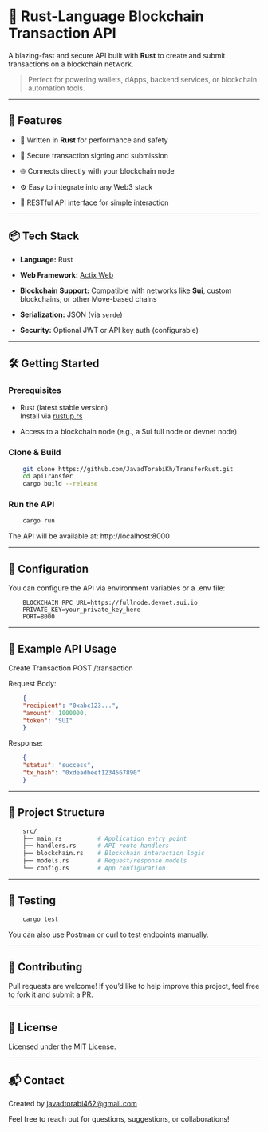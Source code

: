 # 🔗 Rust-Language Blockchain Transaction API

A blazing-fast and secure API built with **Rust** to create and submit transactions on a blockchain network.

> Perfect for powering wallets, dApps, backend services, or blockchain automation tools.

---

## 🚀 Features

- 🦀 Written in **Rust** for performance and safety
  
- 🔐 Secure transaction signing and submission
  
- 🌐 Connects directly with your blockchain node
  
- ⚙️ Easy to integrate into any Web3 stack
  
- 📡 RESTful API interface for simple interaction

---

## 📦 Tech Stack

- **Language:** Rust
  
- **Web Framework:** [Actix Web](https://actix.rs/)
  
- **Blockchain Support:** Compatible with networks like **Sui**, custom blockchains, or other Move-based chains
  
- **Serialization:** JSON (via `serde`)
  
- **Security:** Optional JWT or API key auth (configurable)

---

## 🛠️ Getting Started

### Prerequisites

- Rust (latest stable version)  
  Install via [rustup.rs](https://rustup.rs)
  
- Access to a blockchain node (e.g., a Sui full node or devnet node)

### Clone & Build

```bash
    git clone https://github.com/JavadTorabiKh/TransferRust.git
    cd apiTransfer
    cargo build --release
```

### Run the API
```bash
    cargo run
```
The API will be available at:
http://localhost:8000

---

## 🔧 Configuration
You can configure the API via environment variables or a .env file:

```env
    BLOCKCHAIN_RPC_URL=https://fullnode.devnet.sui.io
    PRIVATE_KEY=your_private_key_here
    PORT=8000
```

---

## 📮 Example API Usage
Create Transaction
POST /transaction

Request Body:

```json
    {
    "recipient": "0xabc123...",
    "amount": 1000000,
    "token": "SUI"
    }
```
Response:

```json
    {
    "status": "success",
    "tx_hash": "0xdeadbeef1234567890"
    }
```

---

## 📁 Project Structure

```bash
    src/
    ├── main.rs          # Application entry point
    ├── handlers.rs      # API route handlers
    ├── blockchain.rs    # Blockchain interaction logic
    ├── models.rs        # Request/response models
    └── config.rs        # App configuration
```

---

## 🧪 Testing

```bash
    cargo test
```
You can also use Postman or curl to test endpoints manually.

---

## 🤝 Contributing
Pull requests are welcome! If you’d like to help improve this project, feel free to fork it and submit a PR.

---

## 📜 License
Licensed under the MIT License.

---

## 📬 Contact
Created by javadtorabi462@gmail.com

Feel free to reach out for questions, suggestions, or collaborations!
